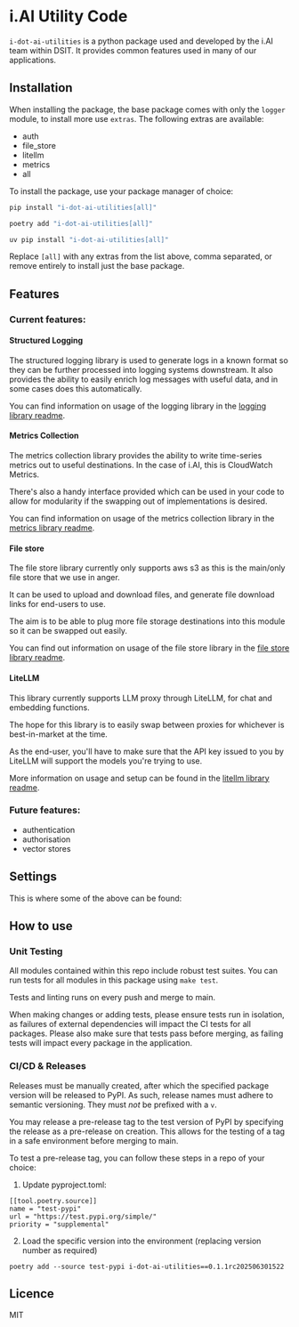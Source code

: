 # i.AI Utility Code

`i-dot-ai-utilities` is a python package used and developed by the i.AI team within DSIT.
It provides common features used in many of our applications.

## Installation

When installing the package, the base package comes with only the `logger` module, to install more use `extras`. The following extras are available:

- auth
- file_store
- litellm
- metrics
- all

To install the package, use your package manager of choice:

```bash
pip install "i-dot-ai-utilities[all]"

poetry add "i-dot-ai-utilities[all]"

uv pip install "i-dot-ai-utilities[all]"
```

Replace `[all]` with any extras from the list above, comma separated, or remove entirely to install just the base package.

## Features

### Current features:

#### Structured Logging

The structured logging library is used to generate logs in a known format so they can be further processed into logging systems downstream. It also provides the ability to easily enrich log messages with useful data, and in some cases does this automatically.

You can find information on usage of the logging library in the [logging library readme](./src/i_dot_ai_utilities/logging/README.md).

#### Metrics Collection

The metrics collection library provides the ability to write time-series metrics out to useful destinations. In the case of i.AI, this is CloudWatch Metrics.

There's also a handy interface provided which can be used in your code to allow for modularity if the swapping out of implementations is desired.

You can find information on usage of the metrics collection library in the [metrics library readme](./src/i_dot_ai_utilities/metrics/README.md).

#### File store

The file store library currently only supports aws s3 as this is the main/only file store that we use in anger.

It can be used to upload and download files, and generate file download links for end-users to use.

The aim is to be able to plug more file storage destinations into this module so it can be swapped out easily.

You can find out information on usage of the file store library in the [file store library readme](./src/i_dot_ai_utilities/file_store/README.md).

#### LiteLLM

This library currently supports LLM proxy through LiteLLM, for chat and embedding functions.

The hope for this library is to easily swap between proxies for whichever is best-in-market at the time.

As the end-user, you'll have to make sure that the API key issued to you by LiteLLM will support the models you're trying to use.

More information on usage and setup can be found in the [litellm library readme](./src/i_dot_ai_utilities/litellm/README.md).

### Future features:

- authentication
- authorisation
- vector stores

## Settings

This is where some of the above can be found:


## How to use

### Unit Testing

All modules contained within this repo include robust test suites. You can run tests for all modules in this package using `make test`.

Tests and linting runs on every push and merge to main.

When making changes or adding tests, please ensure tests run in isolation, as failures of external dependencies will impact the CI tests for all packages. Please also make sure that tests pass before merging, as failing tests will impact every package in the application.

### CI/CD & Releases

Releases must be manually created, after which the specified package version will be released to PyPI. As such, release names must adhere to semantic versioning. They must *not* be prefixed with a `v`.

You may release a pre-release tag to the test version of PyPI by specifying the release as a pre-release on creation. This allows for the testing of a tag in a safe environment before merging to main.

To test a pre-release tag, you can follow these steps in a repo of your choice:
1. Update pyproject.toml:
```
[[tool.poetry.source]]
name = "test-pypi"
url = "https://test.pypi.org/simple/"
priority = "supplemental"
```
2. Load the specific version into the environment (replacing version number as required)
```
poetry add --source test-pypi i-dot-ai-utilities==0.1.1rc202506301522
```



## Licence

MIT
